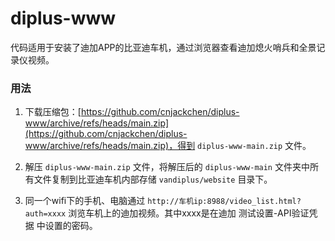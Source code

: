 # diplus-www

代码适用于安装了迪加APP的比亚迪车机，通过浏览器查看迪加熄火哨兵和全景记录仪视频。

### 用法
1. 下载压缩包：[https://github.com/cnjackchen/diplus-www/archive/refs/heads/main.zip](https://github.com/cnjackchen/diplus-www/archive/refs/heads/main.zip)，得到 `diplus-www-main.zip` 文件。

2. 解压 `diplus-www-main.zip` 文件，将解压后的 `diplus-www-main` 文件夹中所有文件复制到比亚迪车机内部存储 `vandiplus/website` 目录下。

3. 同一个wifi下的手机、电脑通过 `http://车机ip:8988/video_list.html?auth=xxxx` 浏览车机上的迪加视频。其中xxxx是在迪加 测试设置-API验证凭据 中设置的密码。
